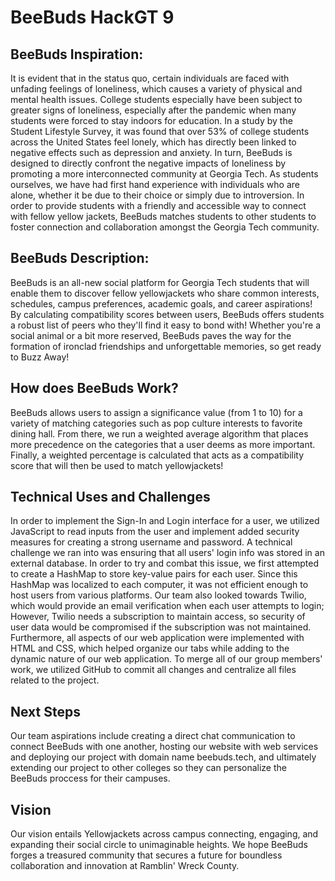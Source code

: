 # BeeBuds HackGT 9

## BeeBuds Inspiration:
It is evident that in the status quo, certain individuals are faced with unfading feelings of loneliness, which causes a variety of physical and mental health issues. College students especially have been subject to greater signs of loneliness, especially after the pandemic when many students were forced to stay indoors for education. In a study by the Student Lifestyle Survey, it was found that over 53% of college students across the United States feel lonely, which has directly been linked to negative effects such as depression and anxiety. In turn, BeeBuds is designed to directly confront the negative impacts of loneliness by promoting a more interconnected community at Georgia Tech. As students ourselves, we have had first hand experience with individuals who are alone, whether it be due to their choice or simply due to introversion. In order to provide students with a friendly and accessible way to connect with fellow yellow jackets, BeeBuds matches students to other students to foster connection and collaboration amongst the Georgia Tech community.


## BeeBuds Description:
BeeBuds is an all-new social platform for Georgia Tech students that will enable them to discover fellow yellowjackets who share common interests, schedules, campus preferences, academic goals, and career aspirations! By calculating compatibility scores between users, BeeBuds offers students a robust list of peers who they'll find it easy to bond with! Whether you're a social animal or a bit more reserved, BeeBuds paves the way for the formation of ironclad friendships and unforgettable memories, so get ready to Buzz Away! 

## How does BeeBuds Work? 
BeeBuds allows users to assign a significance value (from 1 to 10) for a variety of matching categories such as pop culture interests to favorite dining hall. From there, we run a weighted average algorithm that places more precedence on the categories that a user deems as more important. Finally, a weighted percentage is calculated that acts as a compatibility score that will then be used to match yellowjackets!

## Technical Uses and Challenges
In order to implement the Sign-In and Login interface for a user, we utilized JavaScript to read inputs from the user and implement added security measures for creating a strong username and password. A technical challenge we ran into was ensuring that all users' login info was stored in an external database. In order to try and combat this issue, we first attempted to create a HashMap to store key-value pairs for each user. Since this HashMap was localized to each computer, it was not efficient enough to host users from various platforms. Our team also looked towards Twilio, which would provide an email verification when each user attempts to login; However, Twilio needs a subscription to maintain access, so security of user data would be compromised if the subscription was not maintained. Furthermore, all aspects of our web application were implemented with HTML and CSS, which helped organize our tabs while adding to the dynamic nature of our web application. To merge all of our group members' work, we utilized GitHub to commit all changes and centralize all files related to the project. 

## Next Steps
Our team aspirations include creating a direct chat communication to connect BeeBuds with one another, hosting our website with web services and deploying our project with domain name beebuds.tech, and ultimately extending our project to other colleges so they can personalize the BeeBuds proccess for their campuses. 

## Vision
Our vision entails Yellowjackets across campus connecting, engaging, and expanding their social circle to unimaginable heights. We hope BeeBuds forges a treasured community that secures a future for boundless collaboration and innovation at Ramblin' Wreck County.

